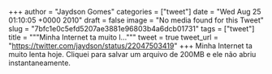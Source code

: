 
+++
author = "Jaydson Gomes"
categories = ["tweet"]
date = "Wed Aug 25 01:10:05 +0000 2010"
draft = false
image = "No media found for this Tweet"
slug = "7bfc1e0c5efd5207ae3881e96803b4a6dcb01731"
tags = ["tweet"]
title = """Minha Internet ta muito l..."""
tweet = true
tweet_url = "https://twitter.com/jaydson/status/22047503419"
+++
Minha Internet ta muito lenta hoje. Cliquei para salvar um arquivo de 200MB e ele não abriu instantaneamente.
